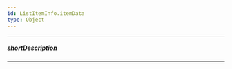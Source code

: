 ```yaml
---
id: ListItemInfo.itemData
type: Object
---
```

---
##### shortDescription
<!-- Description goes here -->

---
<!-- Description goes here -->